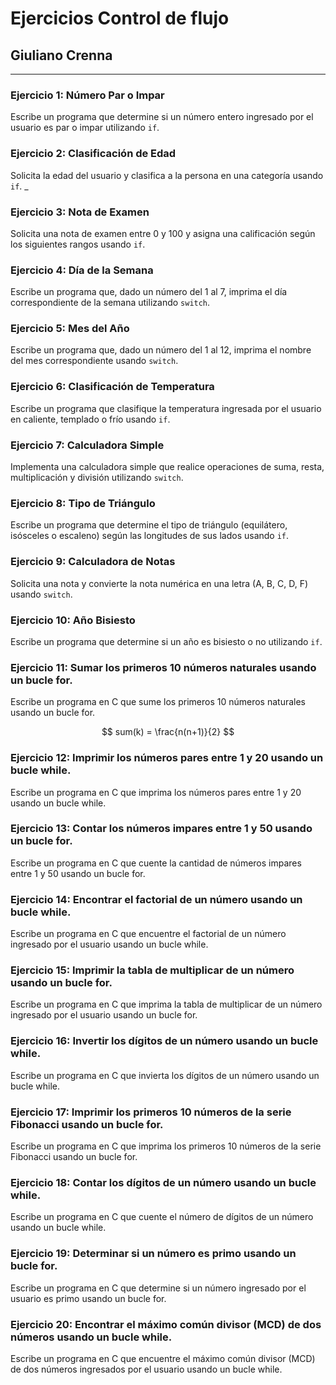 # Ejercicios Control de flujo
## Giuliano Crenna
---

### Ejercicio 1: Número Par o Impar
Escribe un programa que determine si un número entero ingresado por el usuario es par o impar utilizando `if`.

### Ejercicio 2: Clasificación de Edad
Solicita la edad del usuario y clasifica a la persona en una categoría usando `if`.
_
### Ejercicio 3: Nota de Examen
Solicita una nota de examen entre 0 y 100 y asigna una calificación según los siguientes rangos usando `if`.

### Ejercicio 4: Día de la Semana
Escribe un programa que, dado un número del 1 al 7, imprima el día correspondiente de la semana utilizando `switch`.

### Ejercicio 5: Mes del Año
Escribe un programa que, dado un número del 1 al 12, imprima el nombre del mes correspondiente usando `switch`.

### Ejercicio 6: Clasificación de Temperatura
Escribe un programa que clasifique la temperatura ingresada por el usuario en caliente, templado o frío usando `if`.

### Ejercicio 7: Calculadora Simple
Implementa una calculadora simple que realice operaciones de suma, resta, multiplicación y división utilizando `switch`.

### Ejercicio 8: Tipo de Triángulo
Escribe un programa que determine el tipo de triángulo (equilátero, isósceles o escaleno) según las longitudes de sus lados usando `if`.

### Ejercicio 9: Calculadora de Notas
Solicita una nota y convierte la nota numérica en una letra (A, B, C, D, F) usando `switch`.

### Ejercicio 10: Año Bisiesto
Escribe un programa que determine si un año es bisiesto o no utilizando `if`.

### Ejercicio 11: Sumar los primeros 10 números naturales usando un bucle for.
Escribe un programa en C que sume los primeros 10 números naturales usando un bucle for.

$$
sum(k) = \frac{n(n+1)}{2}
$$

### Ejercicio 12: Imprimir los números pares entre 1 y 20 usando un bucle while.
Escribe un programa en C que imprima los números pares entre 1 y 20 usando un bucle while.

### Ejercicio 13: Contar los números impares entre 1 y 50 usando un bucle for.
Escribe un programa en C que cuente la cantidad de números impares entre 1 y 50 usando un bucle for.

### Ejercicio 14: Encontrar el factorial de un número usando un bucle while.
Escribe un programa en C que encuentre el factorial de un número ingresado por el usuario usando un bucle while.

### Ejercicio 15: Imprimir la tabla de multiplicar de un número usando un bucle for.
Escribe un programa en C que imprima la tabla de multiplicar de un número ingresado por el usuario usando un bucle for.

### Ejercicio 16: Invertir los dígitos de un número usando un bucle while.
Escribe un programa en C que invierta los dígitos de un número usando un bucle while.

### Ejercicio 17: Imprimir los primeros 10 números de la serie Fibonacci usando un bucle for.
Escribe un programa en C que imprima los primeros 10 números de la serie Fibonacci usando un bucle for.

### Ejercicio 18: Contar los dígitos de un número usando un bucle while.
Escribe un programa en C que cuente el número de dígitos de un número usando un bucle while.

### Ejercicio 19: Determinar si un número es primo usando un bucle for.
Escribe un programa en C que determine si un número ingresado por el usuario es primo usando un bucle for.

### Ejercicio 20: Encontrar el máximo común divisor (MCD) de dos números usando un bucle while.
Escribe un programa en C que encuentre el máximo común divisor (MCD) de dos números ingresados por el usuario usando un bucle while.